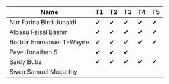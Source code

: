 |Name                              |T1  |T2  |T3  |T4  |T5  |
|----------------------------------|----|----|----|----|----|
|Nur Farina Binti Junaidi          | ✔ | ✔ | ✔ | ✔ | ✔ |
|Albasu Faisal Bashir              | ✔ | ✔ | ✔ | ✔ | ✔ |
|Borbor Emmanuel T-Wayne           | ✔ | ✔ | ✔ |  ✔  | ✔ |
|Paye Jonathan S                   | ✔ | ✔ | ✔ |    |    |
|Saidy Buba                        | ✔ |  ✔ | ✔ | ✔ | ✔ |
|Swen Samuel Mccarthy              |    |    |    |    |    |
